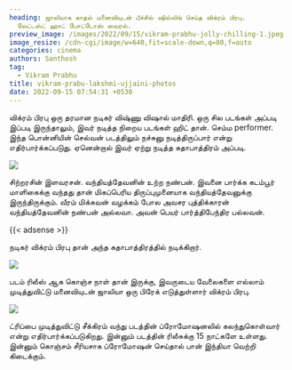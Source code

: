 ```yaml
---
heading: ஜாலியாக காதல் மனைவியுடன் பீச்சில் ஷில்லிங் செய்த விக்ரம் பிரபு.
  லேட்டஸ்ட் ஹாட் போட்டோஸ் வைரல்.
preview_image: /images/2022/09/15/vikram-prabhu-jolly-chilling-1.jpeg
image_resize: /cdn-cgi/image/w=640,fit=scale-down,q=80,f=auto
categories: cinema
authors: Santhosh
tag:
  - Vikram Prabhu
title: vikram-prabu-lakshmi-ujjaini-photos
date: 2022-09-15 07:54:31 +0530
---
```



விக்ரம் பிரபு ஒரு தரமான நடிகர் விஷ்ணு விஷால் மாதிரி. ஒரு சில படங்கள் அப்படி இப்படி இருந்தாலும், இவர் நடித்த நிறைய படங்கள் ஹிட் தான். செம்ம performer. இந்த பொன்னியின் செல்வன் படத்திலும் நச்சுனு நடித்திருப்பார் என்று எதிர்பார்க்கப்படுது. ஏனென்றால் இவர் ஏற்று நடித்த கதாபாத்திரம் அப்படி.

![](/images/2022/09/15/vikram-prabu-fun.jpeg)

சிற்றரசின் இளவரசன். வந்தியத்தேவனின் உற்ற நண்பன். இவனை பார்க்க கடம்பூர் மாளிகைக்கு வந்தது தான் மிகப்பெரிய திருப்புமுனையாக  வந்தியத்தேவனுக்கு இருந்திருக்கும். வீரம் மிக்கவன் வழக்கம் போல அவசர புத்திக்காரன் வந்தியத்தேவனின் நண்பன் அல்லவா. அவன் பெயர் பார்த்திபேந்திர பல்லவன்.

{{< adsense >}}

நடிகர் விக்ரம் பிரபு தான் அந்த கதாபாத்திரத்தில் நடிக்கிறார்.

![](/images/2022/09/15/vikram-prabu-fun-chill.jpeg)

படம் ரிலீஸ் ஆக கொஞ்ச நாள் தான் இருக்கு, இவருடைய வேலைகளை எல்லாம் முடித்துவிட்டு மனைவியுடன் ஜாலியா ஒரு பிரேக் எடுத்துள்ளார் விக்ரம் பிரபு.

![](/images/2022/09/15/vikram-prabhu-jolly-chilling.jpeg)

ட்ரிப்பை முடித்துவிட்டு சீக்கிரம் வந்து படத்தின் ப்ரோமோஷனலில் கலந்துகொள்வார் என்று எதிர்பார்க்கப்படுகிறது. இன்னும் படத்தின் ரிலீசுக்கு 15 நாட்களே உள்ளது. இன்னும் கொஞ்சம் சீரியசாக ப்ரோமோஷன் செய்தால் பான் இந்தியா வெற்றி கிடைக்கும்.
